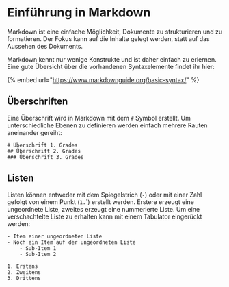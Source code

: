 # Einführung in Markdown

Markdown ist eine einfache Möglichkeit, Dokumente zu strukturieren und zu formatieren. Der Fokus kann auf die Inhalte gelegt werden, statt auf das Aussehen des Dokuments. 

Markdown kennt nur wenige Konstrukte und ist daher einfach zu erlernen. Eine gute Übersicht über die vorhandenen Syntaxelemente findet ihr hier:

{% embed url="https://www.markdownguide.org/basic-syntax/" %}

## Überschriften

Eine Überschrift wird in Markdown mit dem `#` Symbol erstellt. Um unterschiedliche Ebenen zu definieren werden einfach mehrere Rauten aneinander gereiht:

```text
# Überschrift 1. Grades
## Überschrift 2. Grades
### Überschrift 3. Grades
```

## Listen

Listen können entweder mit dem Spiegelstrich \(`-`\) oder mit einer Zahl gefolgt von einem Punkt \(`1.`\`\) erstellt werden. Erstere erzeugt eine ungeordnete Liste, zweites erzeugt eine nummerierte Liste. Um eine verschachtelte Liste zu erhalten kann mit einem Tabulator eingerückt werden:

```text
- Item einer ungeordneten Liste
- Noch ein Item auf der ungeordneten Liste
    - Sub-Item 1
    - Sub-Item 2
    
1. Erstens
2. Zweitens
3. Drittens
```

